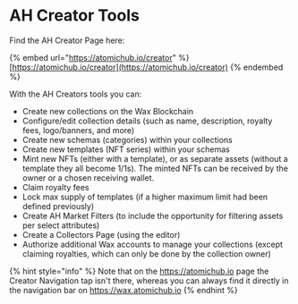 # AH Creator Tools

Find the AH Creator Page here:

{% embed url="https://atomichub.io/creator" %}
[https://atomichub.io/creator](https://atomichub.io/creator)
{% endembed %}

With the AH Creators tools you can:

* Create new collections on the Wax Blockchain
* Configure/edit collection details (such as name, description, royalty fees, logo/banners, and more)
* Create new schemas (categories) within your collections
* Create new templates (NFT series) within your schemas
* Mint new NFTs (either with a template), or as separate assets (without a template they all become 1/1s). The minted NFTs can be received by the owner or a chosen receiving wallet.
* Claim royalty fees
* Lock max supply of templates (if a higher maximum limit had been defined previously)
* Create AH Market Filters (to include the opportunity for filtering assets per select attributes)
* Create a Collectors Page (using the editor)
* Authorize additional Wax accounts to manage your collections (except claiming royalties, which can only be done by the collection owner)

{% hint style="info" %}
Note that on the https://atomichub.io page the Creator Navigation tap isn't there, whereas you can always find it directly in the navigation bar on https://wax.atomichub.io
{% endhint %}

